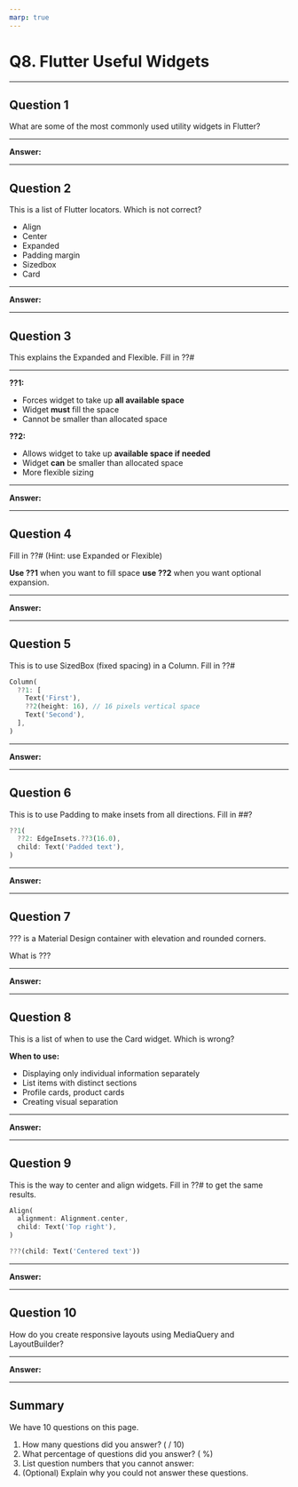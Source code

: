 ```yaml
---
marp: true
---
```


# Q8. Flutter Useful Widgets

---

## Question 1

What are some of the most commonly used utility widgets in Flutter?

---

**Answer:**

---

## Question 2

This is a list of Flutter locators. Which is not correct?

- Align
- Center
- Expanded
- Padding margin
- Sizedbox
- Card

---

**Answer:**

---

## Question 3

This explains the Expanded and Flexible. Fill in ??#

---

**??1:**

- Forces widget to take up **all available space**
- Widget **must** fill the space
- Cannot be smaller than allocated space

**??2:**

- Allows widget to take up **available space if needed**
- Widget **can** be smaller than allocated space
- More flexible sizing

---

**Answer:**

---

## Question 4

Fill in ??# (Hint: use Expanded or Flexible)

**Use ??1** when you want to fill space
**use ??2** when you want optional expansion.

---

**Answer:**

---

## Question 5

This is to use SizedBox (fixed spacing) in a Column. Fill in ??#

```dart
Column(
  ??1: [
    Text('First'),
    ??2(height: 16), // 16 pixels vertical space
    Text('Second'),
  ],
)
```

---

**Answer:**

---

## Question 6

This is to use Padding to make insets from all directions. Fill in ##?

```dart
??1(
  ??2: EdgeInsets.??3(16.0),
  child: Text('Padded text'),
)
```

---

**Answer:**

---

## Question 7

??? is a Material Design container with elevation and rounded corners.

What is ???

---

**Answer:**

---

## Question 8

This is a list of when to use the Card widget. Which is wrong?

**When to use:**

- Displaying only individual information separately
- List items with distinct sections
- Profile cards, product cards
- Creating visual separation

---

**Answer:**

---

## Question 9

This is the way to center and align widgets. Fill in ??# to get the same results.

```dart
Align(
  alignment: Alignment.center,
  child: Text('Top right'),
)
```

```dart
???(child: Text('Centered text'))
```

---

**Answer:**

---

## Question 10

How do you create responsive layouts using MediaQuery and LayoutBuilder?

---

**Answer:**

---

## Summary

We have 10 questions on this page.

1. How many questions did you answer? ( / 10)
2. What percentage of questions did you answer? (  %)
3. List question numbers that you cannot answer:
4. (Optional) Explain why you could not answer these questions.